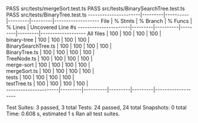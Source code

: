 

 PASS  src/tests/mergeSort.test.ts
 PASS  src/tests/BinarySearchTree.test.ts
 PASS  src/tests/BinaryTree.test.ts
----------------------|---------|----------|---------|---------|-------------------
File                  | % Stmts | % Branch | % Funcs | % Lines | Uncovered Line #s 
----------------------|---------|----------|---------|---------|-------------------
All files             |     100 |      100 |     100 |     100 |                   
 binary-tree          |     100 |      100 |     100 |     100 |                   
  BinarySearchTree.ts |     100 |      100 |     100 |     100 |                   
  BinaryTree.ts       |     100 |      100 |     100 |     100 |                   
  TreeNode.ts         |     100 |      100 |     100 |     100 |                   
 merge-sort           |     100 |      100 |     100 |     100 |                   
  mergeSort.ts        |     100 |      100 |     100 |     100 |                   
 tests                |     100 |      100 |     100 |     100 |                   
  testTree.ts         |     100 |      100 |     100 |     100 |                   
----------------------|---------|----------|---------|---------|-------------------

Test Suites: 3 passed, 3 total
Tests:       24 passed, 24 total
Snapshots:   0 total
Time:        0.608 s, estimated 1 s
Ran all test suites.